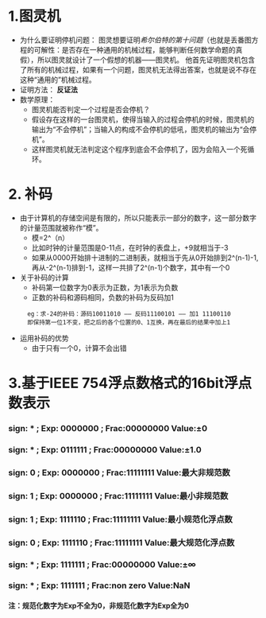 # 1.图灵机
- 为什么要证明停机问题：
图灵想要证明*希尔伯特的第十问题*（也就是丢番图方程的可解性：是否存在一种通用的机械过程，能够判断任何数学命题的真假），所以图灵就设计了一个假想的机器——图灵机。
他首先证明图灵机包含了所有的机械过程，如果有一个问题，图灵机无法得出答案，也就是说不存在这种“通用的”机械过程。
- 证明方法：
**反证法**
- 数学原理：
  - 图灵机能否判定一个过程是否会停机？
  - 假设存在这样的一台图灵机，使得当输入的过程会停机的时候，图灵机的输出为“不会停机”；当输入的构成不会停机的低吼，图灵机的输出为“会停机”。
  - 这样图灵机就无法判定这个程序到底会不会停机了，因为会陷入一个死循环。
# 2. 补码
- 由于计算机的存储空间是有限的，所以只能表示一部分的数字，这一部分数字的计量范围就被称作“模”。
  - 模=2^（n）
  - 比如时钟的计量范围是0-11点，在时钟的表盘上，+9就相当于-3
  - 如果从0000开始排十进制的二进制表，就相当于先从0开始排到2^(n-1)-1,再从-2^(n-1)排到-1，这样一共排了2^(n-1)个数字，其中有一个0
- 关于补码的计算
  - 补码第一位数字为0表示为正数，为1表示为负数
  - 正数的补码和源码相同，负数的补码为反码加1
  ```
    eg：求-24的补码：源码10011010 —— 反码11100101 —— 加1 11100110
    即保持第一位1不变，把之后的各个位置的0、1互换，再在最后的结果中加上1
  ```
- 运用补码的优势
  - 由于只有一个0，计算不会出错
# 3.基于IEEE 754浮点数格式的16bit浮点数表示
### sign:  * ; Exp: 0000000 ; Frac:00000000   Value:±0
### sign:  * ; Exp: 0111111 ; Frac:00000000   Value:±1.0
### sign:  0 ; Exp: 0000000 ; Frac:11111111   Value:最大非规范数
### sign:  1 ; Exp: 0000000 ; Frac:11111111   Value:最小非规范数
### sign:  1 ; Exp: 1111110 ; Frac:11111111   Value:最小规范化浮点数
### sign:  0 ; Exp: 1111110 ; Frac:11111111   Value:最大规范化浮点数
### sign:  * ; Exp: 1111111 ; Frac:00000000   Value:±∞
### sign:  * ; Exp: 1111111 ; Frac:non zero   Value:NaN
#### 注：规范化数字为Exp不全为0，非规范化数字为Exp全为0
